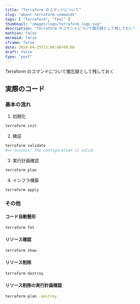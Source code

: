 ```yaml
---
title: "Terraform のコマンドについて"
slug: "about-terraform-commands"
tags: [ "Terraform", "Tool" ]
thumbnail: "images/logo/terraform_logo.svg"
description: "Terraform のコマンドについて備忘録として残しておく"
mathjax: false
mermaid: false
iframe: false
date: 2024-04-25T13:00:00+09:00
draft: false
type: "post"
---
```


Terraform のコマンドについて備忘録として残しておく

## 実際のコード

### 基本の流れ

1. 初期化

```sh
terraform init
```

2. 検証

```sh
terraform validate
#=> Success! The configuration is valid.
```

3. 実行計画確認

```sh
terraform plan
```

4. インフラ構築

```sh
terraform apply
```

### その他

#### コード自動整形

```sh
terraform fmt
```

#### リソース確認

```sh
terraform show
```

#### リソース削除

```sh
terraform destroy
```

#### リソース削除の実行計画確認

```sh
terraform plan -destroy
```
